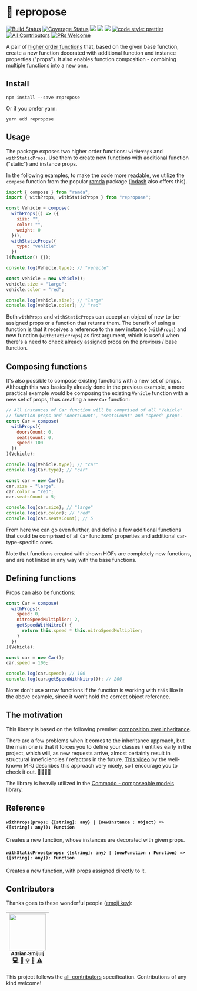 
# 🎲 repropose
[![Build Status](https://travis-ci.org/doitadrian/repropose.svg?branch=master)](https://travis-ci.org/doitadrian/repropose)
[![Coverage Status](https://coveralls.io/repos/github/doitadrian/repropose/badge.svg?branch=master)](https://coveralls.io/github/doitadrian/repropose?branch=master)
[![](https://img.shields.io/npm/dw/repropose.svg)](https://www.npmjs.com/package/repropose) 
[![](https://img.shields.io/npm/v/repropose.svg)](https://www.npmjs.com/package/repropose)
![](https://img.shields.io/npm/types/repropose.svg)
[![code style: prettier](https://img.shields.io/badge/code_style-prettier-ff69b4.svg?style=flat-square)](https://github.com/prettier/prettier)
[![All Contributors](https://img.shields.io/badge/all_contributors-1-orange.svg?style=flat-square)](#contributors)
[![PRs Welcome](https://img.shields.io/badge/PRs-welcome-brightgreen.svg?style=flat-square)](http://makeapullrequest.com)
  
A pair of [higher order functions](https://en.wikipedia.org/wiki/Higher-order_function)
that, based on the given base function, create a new function decorated 
with additional function and instance properties ("props"). It also enables function composition - combining multiple functions into a new one.

## Install
```
npm install --save repropose
```

Or if you prefer yarn: 
```
yarn add repropose
```

## Usage
The package exposes two higher order functions: `withProps` and `withStaticProps`. Use them to create new functions with additional function ("static") and instance props. 

In the following examples, to make the code more readable, we utilize the `compose` function from 
the popular [ramda](https://ramdajs.com/) package 
([lodash](https://lodash.com/) also offers this).

```javascript
import { compose } from "ramda";
import { withProps, withStaticProps } from "repropose";

const Vehicle = compose(
  withProps(() => ({
    size: "",
    color: "",
    weight: 0
  })),
  withStaticProps({
    type: "vehicle"
  })
)(function() {});

console.log(Vehicle.type); // "vehicle"

const vehicle = new Vehicle();
vehicle.size = "large";
vehicle.color = "red";

console.log(vehicle.size); // "large"
console.log(vehicle.color); // "red"
```

Both `withProps` and `withStaticProps` can accept an object of new to-be-assigned props or a function that returns them. The benefit of using a function is that it receives a reference to the new instance (`withProps`) and new function (`withStaticProps`) as first argument, which is useful when there's a need to check already assigned props on the previous / base function.

## Composing functions

It's also possible to compose existing functions with a new set of props. Although this was basically already done in the previous example, a more practical example would be composing the existing `Vehicle` function with a new set of props, thus creating a new `Car` function:

```javascript
// All instances of Car function will be comprised of all "Vehicle" 
// function props and "doorsCount", "seatsCount" and "speed" props.
const Car = compose(
  withProps({
    doorsCount: 0,
    seatsCount: 0,
    speed: 100
  })
)(Vehicle);

console.log(Vehicle.type); // "car"
console.log(Car.type); // "car"

const car = new Car();
car.size = "large";
car.color = "red";
car.seatsCount = 5;

console.log(car.size); // "large"
console.log(car.color); // "red"
console.log(car.seatsCount); // 5
```

From here we can go even further, and define a few additional functions 
that could be comprised of all `Car` functions' properties and 
additional car-type-specific ones.

Note that functions created with shown HOFs are completely new functions, 
and are not linked in any way with the base functions.

## Defining functions

Props can also be functions: 

```javascript
const Car = compose(
  withProps({
    speed: 0,
    nitroSpeedMultiplier: 2,
    getSpeedWithNitro() {
      return this.speed * this.nitroSpeedMultiplier;
    }
  })
)(Vehicle);

const car = new Car();
car.speed = 100;

console.log(car.speed); // 100
console.log(car.getSpeedWithNitro()); // 200
```

Note: don't use arrow functions if the function is working with `this` like in the above example, since it won't hold the correct object reference.

## The motivation

This library is based on the following premise: [composition over inheritance](https://en.wikipedia.org/wiki/Composition_over_inheritance). 

There are a few problems when it comes to the inheritance approach, but the main one is that it forces you to define your classes / entities early in the project, which will, as new requests arrive, almost certainly result in structural inneficiencies / refactors in the future. [This video](https://www.youtube.com/watch?v=wfMtDGfHWpA) by the well-known MPJ describes this approach very nicely, so I encourage you to check it out. 🍌🦍🌴🙃

The library is heavily utilized in the [Commodo - composeable models](https://github.com/doitadrian/commodo) library.

## Reference

#### `withProps(props: {[string]: any} | (newInstance : Object) => {[string]: any}): Function`
Creates a new function, whose instances are decorated with given props.

#### `withStaticProps(props: {[string]: any} | (newFunction : Function) => {[string]: any}): Function`
Creates a new function, with props assigned directly to it.

## Contributors

Thanks goes to these wonderful people ([emoji key](https://github.com/kentcdodds/all-contributors#emoji-key)):

<!-- ALL-CONTRIBUTORS-LIST:START - Do not remove or modify this section -->
<!-- prettier-ignore -->
| [<img src="https://avatars0.githubusercontent.com/u/5121148?v=4" width="100px;"/><br /><sub><b>Adrian Smijulj</b></sub>](https://github.com/doitadrian)<br />[💻](https://github.com/doitadrian/repropose/commits?author=doitadrian "Code") [📖](https://github.com/doitadrian/repropose/commits?author=doitadrian "Documentation") [💡](#example-doitadrian "Examples") [👀](#review-doitadrian "Reviewed Pull Requests") [⚠️](https://github.com/doitadrian/repropose/commits?author=doitadrian "Tests") |
| :---: |
<!-- ALL-CONTRIBUTORS-LIST:END -->

This project follows the [all-contributors](https://github.com/kentcdodds/all-contributors) specification. Contributions of any kind welcome!
